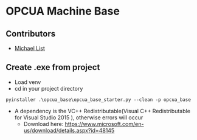 # OPCUA Machine Base #

## Contributors
- [Michael List](https://github.com/orgs/protolab-rosenheim/people/Michael-List)

## Create .exe from project ##
* Load venv
* cd in your project directory
```
pyinstaller .\opcua_base\opcua_base_starter.py --clean -p opcua_base
```
* A dependency is the VC++ Redistributable(Visual C++ Redistributable for Visual Studio 2015 ), otherwise errors will occur
    * Download here: https://www.microsoft.com/en-us/download/details.aspx?id=48145
